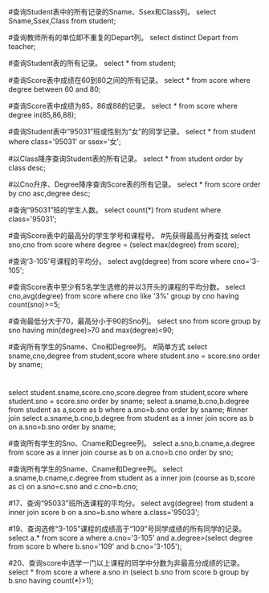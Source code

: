#查询Student表中的所有记录的Sname、Ssex和Class列。
select Sname,Ssex,Class from student;

#查询教师所有的单位即不重复的Depart列。
select distinct Depart from teacher;

#查询Student表的所有记录。
select * from student;

#查询Score表中成绩在60到80之间的所有记录。
select * from score where degree between 60 and 80;

#查询Score表中成绩为85，86或88的记录。
select * from score where degree in(85,86,88);

#查询Student表中“95031”班或性别为“女”的同学记录。
select * from student where class='95031' or ssex='女';

#以Class降序查询Student表的所有记录。
select * from student order by class desc;

#以Cno升序、Degree降序查询Score表的所有记录。
select * from score order by cno asc,degree desc;

#查询“95031”班的学生人数。
select count(*) from student where class='95031';

#查询Score表中的最高分的学生学号和课程号。
#先获得最高分再查找
select sno,cno from score where degree = (select max(degree) from score);

#查询‘3-105’号课程的平均分。
select avg(degree) from score where cno='3-105';

#查询Score表中至少有5名学生选修的并以3开头的课程的平均分数。
select cno,avg(degree) from score 
where
cno like '3%'
group by cno having count(sno)>=5;

#查询最低分大于70，最高分小于90的Sno列。
select sno from score group by sno having min(degree)>70 and max(degree)<90;

#查询所有学生的Sname、Cno和Degree列。
#简单方式
select sname,cno,degree from student,score where student.sno = score.sno order by sname;
#
select student.sname,score.cno,score.degree from student,score where student.sno = score.sno order by sname;
select a.sname,b.cno,b.degree from student as a,score as b where a.sno=b.sno order by sname;
#inner join
select a.sname,b.cno,b.degree from student as a inner join score as b on a.sno=b.sno order by sname;

#查询所有学生的Sno、Cname和Degree列。
select a.sno,b.cname,a.degree from score as a inner join course as b on a.cno=b.cno order by sno;

#查询所有学生的Sname、Cname和Degree列。
select a.sname,b.cname,c.degree from student as a inner join (course as b,score as c) on a.sno=c.sno and c.cno=b.cno;

#17、查询“95033”班所选课程的平均分。
select avg(degree) from student a inner join score b on a.sno=b.sno where a.class='95033';

#19、查询选修“3-105”课程的成绩高于“109”号同学成绩的所有同学的记录。
select a.* from score a where a.cno='3-105' and a.degree>(select degree from score b where b.sno='109' and b.cno='3-105');

#20、查询score中选学一门以上课程的同学中分数为非最高分成绩的记录。
select * from score a where a.sno in (select b.sno from score b group by b.sno having count(*)>1);


